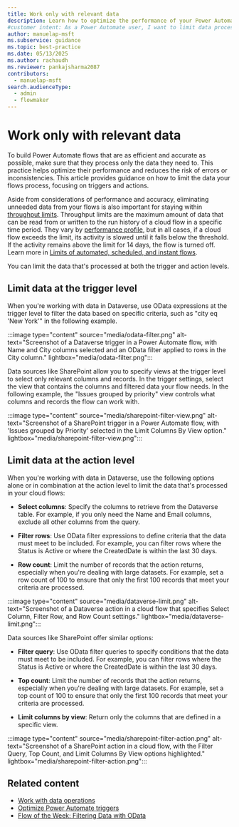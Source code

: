 ```yaml
---
title: Work only with relevant data
description: Learn how to optimize the performance of your Power Automate flows by ensuring that only necessary data is processed.
#customer intent: As a Power Automate user, I want to limit data processed in Power Automate so that I can optimize efficiency and accuracy in automated workflows.
author: manuelap-msft
ms.subservice: guidance
ms.topic: best-practice
ms.date: 05/13/2025
ms.author: rachaudh
ms.reviewer: pankajsharma2087
contributors: 
  - manuelap-msft
search.audienceType: 
  - admin
  - flowmaker
---
```


# Work only with relevant data

To build Power Automate flows that are as efficient and accurate as possible, make sure that they process only the data they need to. This practice helps optimize their performance and reduces the risk of errors or inconsistencies. This article provides guidance on how to limit the data your flows process, focusing on triggers and actions.

Aside from considerations of performance and accuracy, eliminating unneeded data from your flows is also important for staying within [throughput limits](/power-automate/limits-and-config#throughput-limits). Throughput limits are the maximum amount of data that can be read from or written to the run history of a cloud flow in a specific time period. They vary by [performance profile](/power-automate/limits-and-config#performance-profiles), but in all cases, if a cloud flow exceeds the limit, its activity is slowed until it falls below the threshold. If the activity remains above the limit for 14 days, the flow is turned off. Learn more in [Limits of automated, scheduled, and instant flows](/power-automate/limits-and-config.md).

You can limit the data that's processed at both the trigger and action levels.

## Limit data at the trigger level

When you're working with data in Dataverse, use OData expressions at the trigger level to filter the data based on specific criteria, such as "city eq 'New York'" in the following example.

:::image type="content" source="media/odata-filter.png" alt-text="Screenshot of a Dataverse trigger in a Power Automate flow, with Name and City columns selected and an OData filter applied to rows in the City column." lightbox="media/odata-filter.png":::

Data sources like SharePoint allow you to specify views at the trigger level to select only relevant columns and records. In the trigger settings, select the view that contains the columns and filtered data your flow needs. In the following example, the "Issues grouped by priority" view controls what columns and records the flow can work with.

:::image type="content" source="media/sharepoint-filter-view.png" alt-text="Screenshot of a SharePoint trigger in a Power Automate flow, with 'Issues grouped by Priority' selected in the Limit Columns By View option." lightbox="media/sharepoint-filter-view.png":::

## Limit data at the action level

When you're working with data in Dataverse, use the following options alone or in combination at the action level to limit the data that's processed in your cloud flows:

- **Select columns**: Specify the columns to retrieve from the Dataverse table. For example, if you only need the Name and Email columns, exclude all other columns from the query.

- **Filter rows**: Use OData filter expressions to define criteria that the data must meet to be included. For example, you can filter rows where the Status is Active or where the CreatedDate is within the last 30 days.

- **Row count**: Limit the number of records that the action returns, especially when you're dealing with large datasets. For example, set a row count of 100 to ensure that only the first 100 records that meet your criteria are processed.

:::image type="content" source="media/dataverse-limit.png" alt-text="Screenshot of a Dataverse action in a cloud flow that specifies Select Column, Filter Row, and Row Count settings." lightbox="media/dataverse-limit.png":::

Data sources like SharePoint offer similar options:

- **Filter query**: Use OData filter queries to specify conditions that the data must meet to be included. For example, you can filter rows where the Status is Active or where the CreatedDate is within the last 30 days.

- **Top count**: Limit the number of records that the action returns, especially when you're dealing with large datasets. For example, set a top count of 100 to ensure that only the first 100 records that meet your criteria are processed.

- **Limit columns by view**: Return only the columns that are defined in a specific view.

:::image type="content" source="media/sharepoint-filter-action.png" alt-text="Screenshot of a SharePoint action in a cloud flow, with the Filter Query, Top Count, and Limit Columns By View options highlighted." lightbox="media/sharepoint-filter-action.png":::

## Related content

- [Work with data operations](./use-data-operations.md)
- [Optimize Power Automate triggers](./optimize-power-automate-triggers.md)
- [Flow of the Week: Filtering Data with OData](/power-platform/blog/power-automate/advanced-flow-of-the-week-filtering-with-odata/?msockid=063dbab77c7468f2349baef17d1b6953)
